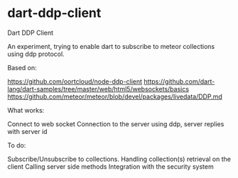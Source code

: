 dart-ddp-client
===============

Dart DDP Client

An experiment, trying to enable dart to subscribe to meteor collections using ddp protocol.

Based on:

https://github.com/oortcloud/node-ddp-client
https://github.com/dart-lang/dart-samples/tree/master/web/html5/websockets/basics
https://github.com/meteor/meteor/blob/devel/packages/livedata/DDP.md

What works:

Connect to web socket
Connection to the server using ddp, server replies with server id

To do:

Subscribe/Unsubscribe to collections.
Handling collection(s) retrieval on the client
Calling server side methods
Integration with the security system